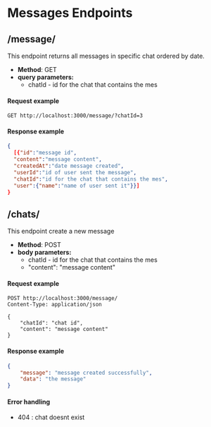# Messages Endpoints

##  /message/
This endpoint returns all messages in specific chat ordered by date.
* **Method**: GET
*  **query parameters:** 
    * chatId - id for the chat that contains the mes
#### **Request example**
``` http
GET http://localhost:3000/message/?chatId=3
```
#### **Response example**
``` json
{
  [{"id":"message id",
  "content":"message content",
  "createdAt":"date message created",
  "userId":"id of user sent the message",
  "chatId":"id for the chat that contains the mes",
  "user":{"name":"name of user sent it"}}]
}
```

##  /chats/
This endpoint create a new message
* **Method**: POST
*  **body parameters:** 
    * chatId - id for the chat that contains the mes
    * "content": "message content"
#### **Request example**
``` http
POST http://localhost:3000/message/
Content-Type: application/json

{
    "chatId": "chat id",
    "content": "message content"
}
```
#### **Response example**
``` json
{
    "message": "message created successfully",
    "data": "the message"
}
```
#### **Error handling**
* 404 : chat doesnt exist

